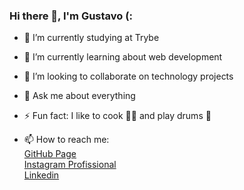 ### Hi there 👋, I'm Gustavo (:


- 🔭 I’m currently studying at Trybe
- 🌱 I’m currently learning about web development 
- 👯 I’m looking to collaborate on technology projects
- 💬 Ask me about everything
- ⚡ Fun fact: I like to cook 👨‍🍳 and play drums 🥁

- 📫 How to reach me:<br>
<a href="https://gustavorpd.github.io/" target="_blank">GitHub Page</a><br>
<a href="https://www.instagram.com/gusta.brownie/" target="_blank">Instagram Profissional</a><br>
<a href="https://www.linkedin.com/in/gustavoreginato/" target="_blank">Linkedin</a>
